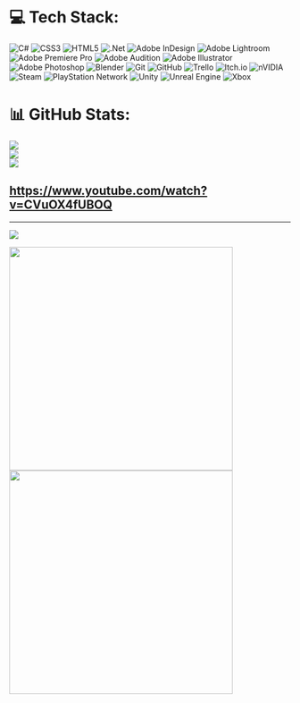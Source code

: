 
# 💻 Tech Stack:
![C#](https://img.shields.io/badge/c%23-%23239120.svg?style=for-the-badge&logo=csharp&logoColor=white) ![CSS3](https://img.shields.io/badge/css3-%231572B6.svg?style=for-the-badge&logo=css3&logoColor=white) ![HTML5](https://img.shields.io/badge/html5-%23E34F26.svg?style=for-the-badge&logo=html5&logoColor=white)  ![.Net](https://img.shields.io/badge/.NET-5C2D91?style=for-the-badge&logo=.net&logoColor=white) ![Adobe InDesign](https://img.shields.io/badge/Adobe%20InDesign-49021F?style=for-the-badge&logo=adobeindesign&logoColor=FF3366) ![Adobe Lightroom](https://img.shields.io/badge/Adobe%20Lightroom-31A8FF.svg?style=for-the-badge&logo=Adobe%20Lightroom&logoColor=white) ![Adobe Premiere Pro](https://img.shields.io/badge/Adobe%20Premiere%20Pro-9999FF.svg?style=for-the-badge&logo=Adobe%20Premiere%20Pro&logoColor=white) ![Adobe Audition](https://img.shields.io/badge/Adobe%20Audition-9999FF.svg?style=for-the-badge&logo=Adobe%20Audition&logoColor=white) ![Adobe Illustrator](https://img.shields.io/badge/adobe%20illustrator-%23FF9A00.svg?style=for-the-badge&logo=adobe%20illustrator&logoColor=white) ![Adobe Photoshop](https://img.shields.io/badge/adobe%20photoshop-%2331A8FF.svg?style=for-the-badge&logo=adobe%20photoshop&logoColor=white) ![Blender](https://img.shields.io/badge/blender-%23F5792A.svg?style=for-the-badge&logo=blender&logoColor=white) ![Git](https://img.shields.io/badge/git-%23F05033.svg?style=for-the-badge&logo=git&logoColor=white) ![GitHub](https://img.shields.io/badge/github-%23121011.svg?style=for-the-badge&logo=github&logoColor=white) ![Trello](https://img.shields.io/badge/Trello-%23026AA7.svg?style=for-the-badge&logo=Trello&logoColor=white) ![Itch.io](https://img.shields.io/badge/Itch-%23FF0B34.svg?style=for-the-badge&logo=Itch.io&logoColor=white) ![nVIDIA](https://img.shields.io/badge/nVIDIA-%2376B900.svg?style=for-the-badge&logo=nVIDIA&logoColor=white) ![Steam](https://img.shields.io/badge/steam-%23000000.svg?style=for-the-badge&logo=steam&logoColor=white) ![PlayStation Network](https://img.shields.io/badge/PSN-%230070D1.svg?style=for-the-badge&logo=Playstation&logoColor=white) ![Unity](https://img.shields.io/badge/unity-%23000000.svg?style=for-the-badge&logo=unity&logoColor=white) ![Unreal Engine](https://img.shields.io/badge/unrealengine-%23313131.svg?style=for-the-badge&logo=unrealengine&logoColor=white) ![Xbox](https://img.shields.io/badge/xbox-%23107C10.svg?style=for-the-badge&logo=xbox&logoColor=white)
# 📊 GitHub Stats:
![](https://github-readme-stats.vercel.app/api?username=Schizomech&theme=dark&hide_border=false&include_all_commits=false&count_private=false)<br/>
![](https://nirzak-streak-stats.vercel.app/?user=Schizomech&theme=dark&hide_border=false)<br/>
![](https://github-readme-stats.vercel.app/api/top-langs/?username=Schizomech&theme=dark&hide_border=false&include_all_commits=false&count_private=false&layout=compact)

## https://www.youtube.com/watch?v=CVuOX4fUBOQ
---
[![](https://visitcount.itsvg.in/api?id=Schizomech&icon=0&color=0)](https://visitcount.itsvg.in)

<img src="https://media3.giphy.com/media/v1.Y2lkPTc5MGI3NjExYmVxNmI5bWZyMTdhY3B0NHlqdXI4bTR1amF2cmN1OGNvMXNmbXRmbSZlcD12MV9pbnRlcm5hbF9naWZfYnlfaWQmY3Q9Zw/ikLSIU33szH1e/giphy.gif" width="400" height="400" />
<img src="https://media3.giphy.com/media/v1.Y2lkPTc5MGI3NjExeWgzcGd0em9ldGJrN3Nkemp4MWFoaWZpemdmdHF5ODJwcWpvcmh6cCZlcD12MV9pbnRlcm5hbF9naWZfYnlfaWQmY3Q9Zw/108CMOozD705ri/giphy.gif" width="400" height"300" />
